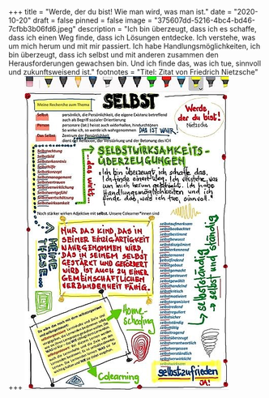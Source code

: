 +++
title = "Werde, der du bist!  Wie man wird, was man ist."
date = "2020-10-20"
draft = false
pinned = false
image = "375607dd-5216-4bc4-bd46-7cfbb3b06fd6.jpeg"
description = "Ich bin überzeugt, dass ich es schaffe, dass ich einen Weg finde, dass ich Lösungen entdecke. Ich verstehe, was um mich herum und mit mir passiert. Ich habe Handlungsmöglichkeiten, ich bin überzeugt, dass ich selbst und mit anderen zusammen den Herausforderungen gewachsen bin. Und ich finde das, was ich tue, sinnvoll und zukunftsweisend ist."
footnotes = "Titel: Zitat von Friedrich Nietzsche"
+++
![Ich bin überzeugt, dass ich es schaffe, dass ich einen Weg finde, dass ich Lösungen entdecke. Ich verstehe, was um mich herum und mit mir passiert. Ich habe Handlungsmöglichkeiten, ich bin überzeugt, dass ich selbst und mit anderen zusammen den Herausforderungen gewachsen bin. Und ich finde das, was ich tue, sinnvoll und zukunftsweisend ist.](selbst-1-.jpg)